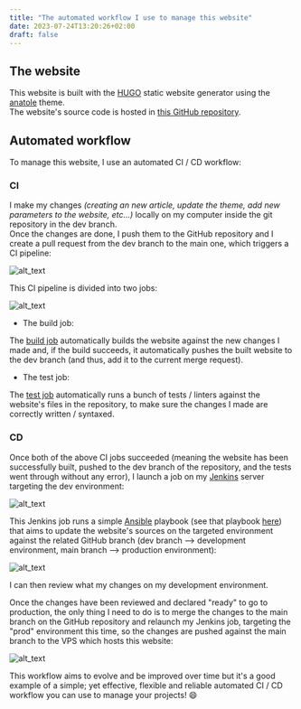 ```yaml
---
title: "The automated workflow I use to manage this website"
date: 2023-07-24T13:20:26+02:00
draft: false
---
```


## The website

This website is built with the [HUGO](https://gohugo.io/) static website generator using the [anatole](https://github.com/lxndrblz/anatole) theme.  
The website's source code is hosted in [this GitHub repository](https://github.com/Antiz96/antiz.fr/).

## Automated workflow

To manage this website, I use an automated CI / CD workflow:

### CI

I make my changes *(creating an new article, update the theme, add new parameters to the website, etc...)* locally on my computer inside the git repository in the dev branch.  
Once the changes are done, I push them to the GitHub repository and I create a pull request from the dev branch to the main one, which triggers a CI pipeline:

![alt_text](../../images/Website_GitHub_MR_CI.png "Website - Merge Request CI Pipeline")

This CI pipeline is divided into two jobs:

![alt_text](../../images/Website_GitHub_CI_Jobs.png "Website - Merge Request CI Jobs")

- The build job:

The [build job](https://github.com/Antiz96/antiz.fr/blob/main/.github/workflows/CD.yml) automatically builds the website against the new changes I made and, if the build succeeds, it automatically pushes the built website to the dev branch (and thus, add it to the current merge request).

- The test job:

The [test job](https://github.com/Antiz96/antiz.fr/blob/main/.github/workflows/CI.yml) automatically runs a bunch of tests / linters against the website's files in the repository, to make sure the changes I made are correctly written / syntaxed.

### CD

Once both of the above CI jobs succeeded (meaning the website has been successfully built, pushed to the dev branch of the repository, and the tests went through without any error), I launch a job on my [Jenkins](https://www.jenkins.io/) server targeting the dev environment:

![alt_text](../../images/Jenkins_Update_Website_Job_Dev.png "Jenkins - Update Website Job Dev")

This Jenkins job runs a simple [Ansible](https://www.ansible.com/) playbook (see that playbook [here](https://github.com/Antiz96/Linux-Server/blob/main/Ansible-Playbooks/roles/update_antiz.fr/tasks/main.yml)) that aims to update the website's sources on the targeted environment against the related GitHub branch (dev branch --> development environment, main branch --> production environment):

![alt_text](../../images/Jenkins_Update_Website_Job_Param.png "Jenkins - Update Website Job Parameters")

I can then review what my changes on my development environment.

Once the changes have been reviewed and declared "ready" to go to production, the only thing I need to do is to merge the changes to the main branch on the GitHub repository and relaunch my Jenkins job, targeting the "prod" environment this time, so the changes are pushed against the main branch to the VPS which hosts this website:

![alt_text](../../images/Jenkins_Update_Website_Job_Prd.png "Jenkins - Update Website Job Prod")

This workflow aims to evolve and be improved over time but it's a good example of a simple; yet effective, flexible and reliable automated CI / CD workflow you can use to manage your projects! :smile:
